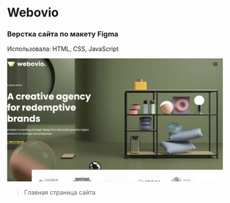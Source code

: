 # Webovio

### Верстка сайта по макету Figma ###
Использовала: HTML, CSS, JavaScript

![First Screen](https://github.com/Kartiina/market/blob/master/ScreenShots/start_page.png "First page")
> Главная страница сайта
